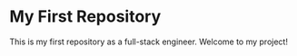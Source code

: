 # My First Repository

This is my first repository as a full-stack engineer. Welcome to my project!


